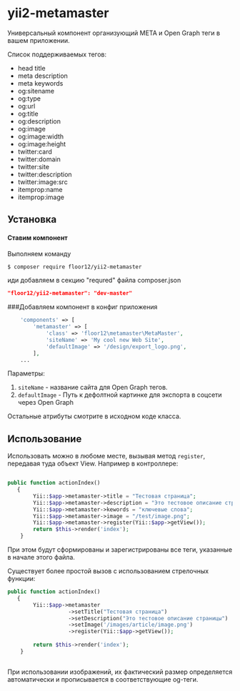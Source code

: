 # yii2-metamaster
Универсальный компонент организующий META и Open Graph теги в вашем приложении.

Список поддерживаемых тегов:
- head title
- meta description
- meta keywords
- og:sitename
- og:type
- og:url
- og:title
- og:description
- og:image
- og:image:width
- og:image:height
- twitter:card
- twitter:domain
- twitter:site
- twitter:description
- twitter:image:src
- itemprop:name
- itemprop:image

Установка
------------

#### Ставим компонент

Выполняем команду
```bash
$ composer require floor12/yii2-metamaster
```

иди добавляем в секцию "requred" файла composer.json
```json
"floor12/yii2-metamaster": "dev-master"
```


###Добавляем компонент в конфиг приложения
```php  
    'components' => [
        'metamaster' => [
            'class' => 'floor12\metamaster\MetaMaster',
            'siteName' => 'My cool new Web Site',
            'defaultImage' => '/design/export_logo.png',
        ],
    ...
```

Параметры:

1. `siteName` - название сайта для Open Graph тегов.
2. `defaultImage` - Путь к дефолтной картинке для экспорта в соцсети через Open Graph

Остальные атрибуты смотрите в исходном коде класса.


Использование
------------
Использовать можно в любоме месте, вызывая метод `register`, передавая туда объект View. Например в контроллере:
```php

public function actionIndex()
   {
        Yii::$app->metamaster->title = "Тестовая страница";
        Yii::$app->metamaster->description = "Это тестовое описание страницы";
        Yii::$app->metamaster->kewords = "ключевые слова";
        Yii::$app->metamaster->image = "/test/image.png";
        Yii::$app->metamaster->register(Yii::$app->getView());
        return $this->render('index');
    }
```
При этом будут сформированы и зарегистрированы все теги, указанные в начале этого файла.

Существует более простой вызов с использованием стрелочных функции:
```php
public function actionIndex()
   {
        Yii::$app->metamaster
                   ->setTitle("Тестовая страница")
                   ->setDescription("Это тестовое описание страницы")
                   ->setImage('/images/article/image.png')
                   ->register(Yii::$app->getView());
                   
        return $this->render('index');
    }
      
```

При использовании изображений, их фактический размер определяется автоматически и прописывается в соответствующие og-теги.